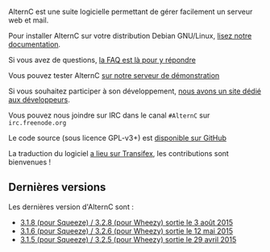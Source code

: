 
AlternC est une suite logicielle permettant de gérer facilement un serveur web et mail.

Pour installer AlternC sur votre distribution Debian GNU/Linux, [lisez notre documentation](Install-fr).

Si vous avez de questions, [la FAQ est là pour y répondre](FAQ-fr)

Vous pouvez tester AlternC [sur notre serveur de démonstration](http://demo.alternc.org/)

Si vous souhaitez participer à son développement, [nous avons un site dédié aux développeurs](http://alternc.org).

Vous pouvez nous joindre sur IRC dans le canal `#AlternC` sur `irc.freenode.org`

Le code source (sous licence GPL-v3+) est [disponible sur GitHub](https://github.com/AlternC/AlternC)

La traduction du logiciel [a lieu sur Transifex](https://www.transifex.com/octopuce/alternc/), les contributions sont bienvenues !

## Dernières versions

Les dernières version d'AlternC sont : 

* [3.1.8 (pour Squeeze) / 3.2.8 (pour Wheezy) sortie le 3 août 2015](https://github.com/AlternC/AlternC/releases/tag/3.1.8)
* [3.1.6 (pour Squeeze) / 3.2.6 (pour Wheezy) sortie le 12 mai 2015](https://github.com/AlternC/AlternC/releases/tag/3.1.6)
* [3.1.5 (pour Squeeze) / 3.2.5 (pour Wheezy) sortie le 29 avril 2015](https://github.com/AlternC/AlternC/releases/tag/3.1.5)
